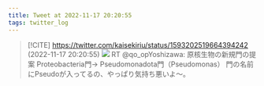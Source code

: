 ```yaml
---
title: Tweet at 2022-11-17 20:20:55
tags: twitter_log
---
```


> [!CITE] https://twitter.com/kaisekiriu/status/1593202519664394242 (2022-11-17 20:20:55)
> ![](https://twitter.com/kaisekiriu/status/1593202519664394242)
> RT @qo_opYoshizawa: 原核生物の新規門の提案
> Proteobacteria門→ Pseudomonadota門（Pseudomonas） 
> 門の名前にPseudoが入ってるの、やっぱり気持ち悪いよ〜。
